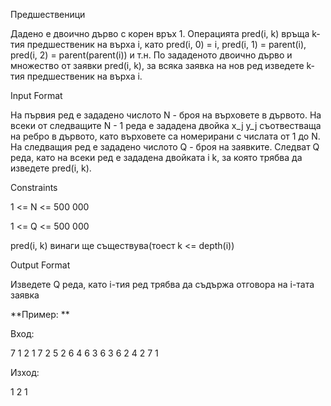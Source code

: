 Предшественици

Дадено е двоично дърво с корен връх 1. Операцията pred(i, k) връща k-тия предшественик на върха i, като pred(i, 0) = i, pred(i, 1) = parent(i), pred(i, 2) = parent(parent(i)) и т.н. По зададеното двоично дърво и множество от заявки pred(i, k), за всяка заявка на нов ред изведете k-тия предшественик на върха i.

Input Format

На първия ред е зададено числото N - броя на върховете в дървото. На всеки от следващите N - 1 реда е зададена двойка x_j y_j съотвестваща на ребро в дървото, като върховете са номерирани с числата от 1 до N. На следващия ред е зададено числото Q - броя на заявките. Следват Q реда, като на всеки ред е зададена двойката i k, за която трябва да изведете pred(i, k).

Constraints

1 <= N <= 500 000

1 <= Q <= 500 000

pred(i, k) винаги ще съществува(тоест k <= depth(i))

Output Format

Изведете Q реда, като i-тия ред трябва да съдържа отговора на i-тата заявка

**Пример: **

Вход:

7
1 2
1 7
2 5
2 6
4 6
3 6
3
6 2
4 2
7 1

Изход:

1
2
1

